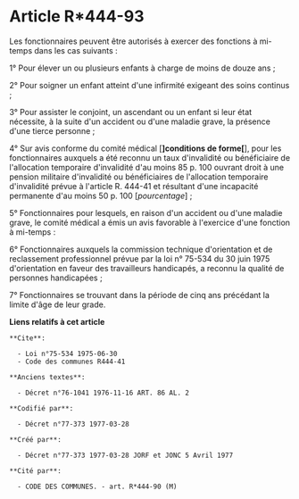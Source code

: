 # Article R*444-93

Les fonctionnaires peuvent être autorisés à exercer des fonctions à mi-temps dans les cas suivants :

1° Pour élever un ou plusieurs enfants à charge de moins de douze ans ;

2° Pour soigner un enfant atteint d'une infirmité exigeant des soins continus ;

3° Pour assister le conjoint, un ascendant ou un enfant si leur état nécessite, à la suite d'un accident ou d'une maladie
grave, la présence d'une tierce personne ;

4° Sur avis conforme du comité médical [**]conditions de forme[**], pour les fonctionnaires auxquels a été reconnu un taux
d'invalidité ou bénéficiaire de l'allocation temporaire d'invalidité d'au moins 85 p. 100 ouvrant droit à une pension
militaire d'invalidité ou bénéficiaires de l'allocation temporaire d'invalidité prévue à l'article R. 444-41 et résultant
d'une incapacité permanente d'au moins 50 p. 100 [*pourcentage*] ;

5° Fonctionnaires pour lesquels, en raison d'un accident ou d'une maladie grave, le comité médical a émis un avis favorable à
l'exercice d'une fonction à mi-temps :

6° Fonctionnaires auxquels la commission technique d'orientation et de reclassement professionnel prévue par la loi n° 75-534
du 30 juin 1975 d'orientation en faveur des travailleurs handicapés, a reconnu la qualité de personnes handicapées ;

7° Fonctionnaires se trouvant dans la période de cinq ans précédant la limite d'âge de leur grade.

**Liens relatifs à cet article**

	**Cite**:

	  - Loi n°75-534 1975-06-30
	  - Code des communes R444-41

	**Anciens textes**:

	  - Décret n°76-1041 1976-11-16 ART. 86 AL. 2

	**Codifié par**:

	  - Décret n°77-373 1977-03-28

	**Créé par**:

	  - Décret n°77-373 1977-03-28 JORF et JONC 5 Avril 1977

	**Cité par**:

	  - CODE DES COMMUNES. - art. R*444-90 (M)
